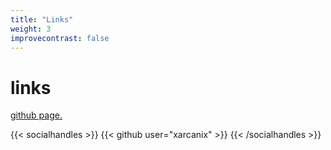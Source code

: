 ```yaml
---
title: "Links"
weight: 3
improvecontrast: false
---
```


# links

[github page.](https://github.com/xarcanix/)

{{< socialhandles >}}
    {{< github user="xarcanix" >}}
{{< /socialhandles >}}